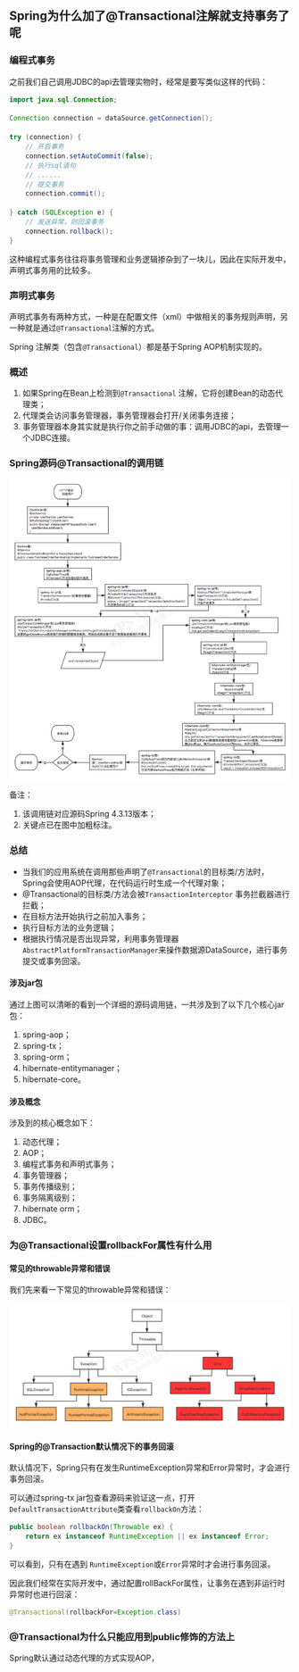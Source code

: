 ## Spring为什么加了@Transactional注解就支持事务了呢

### 编程式事务

之前我们自己调用JDBC的api去管理实物时，经常是要写类似这样的代码：

```java
import java.sql.Connection;

Connection connection = dataSource.getConnection(); 

try (connection) {
    // 开启事务
    connection.setAutoCommit(false); 
    // 执行sql语句
    // ......
    // 提交事务
    connection.commit(); 

} catch (SQLException e) {
    // 发送异常，则回滚事务
    connection.rollback(); 
}
```

这种编程式事务往往将事务管理和业务逻辑掺杂到了一块儿，因此在实际开发中，声明式事务用的比较多。

### 声明式事务

声明式事务有两种方式，一种是在配置文件（xml）中做相关的事务规则声明，另一种就是通过`@Transactional`注解的方式。

Spring 注解类（包含`@Transactional`）都是基于Spring AOP机制实现的。

### 概述

1. 如果Spring在Bean上检测到`@Transactional` 注解，它将创建Bean的动态代理类；
2. 代理类会访问事务管理器，事务管理器会打开/关闭事务连接；
3. 事务管理器本身其实就是执行你之前手动做的事：调用JDBC的api，去管理一个JDBC连接。

### Spring源码@Transactional的调用链

![Spring的@Transtractional注解](Spring的@Transactional注解.assets/Spring的@Transtractional注解-7991784.png)

备注：

1. 该调用链对应源码Spring 4.3.13版本；
2. 关键点已在图中加粗标注。

### 总结

- 当我们的应用系统在调用那些声明了`@Transactional`的目标类/方法时，Spring会使用AOP代理，在代码运行时生成一个代理对象；
- @Transactional的目标类/方法会被`TransactionInterceptor` 事务拦截器进行拦截；
- 在目标方法开始执行之前加入事务；
- 执行目标方法的业务逻辑；
- 根据执行情况是否出现异常，利用事务管理器`AbstractPlatformTransactionManager`来操作数据源DataSource，进行事务提交或事务回滚。

#### 涉及jar包

通过上图可以清晰的看到一个详细的源码调用链，一共涉及到了以下几个核心jar包：

1. spring-aop；
2. spring-tx；
3. spring-orm；
4. hibernate-entitymanager；
5. hibernate-core。

#### 涉及概念

涉及到的核心概念如下：

1. 动态代理；
2. AOP；
3. 编程式事务和声明式事务；
4. 事务管理器；
5. 事务传播级别；
6. 事务隔离级别；
7. hibernate orm；
8. JDBC。

### 为@Transactional设置rollbackFor属性有什么用

#### 常见的throwable异常和错误

我们先来看一下常见的throwable异常和错误：

<img src="Spring的@Transactional注解.assets/Throwable包含的异常类和错误类-7979364.png" alt="Throwable包含的异常类和错误类" style="zoom:50%;" />



#### Spring的@Transaction默认情况下的事务回滚

默认情况下，Spring只有在发生RuntimeException异常和Error异常时，才会进行事务回滚。

可以通过spring-tx jar包查看源码来验证这一点，打开`DefaultTransactionAttribute`类查看`rollbackOn`方法：

```java
public boolean rollbackOn(Throwable ex) {
    return ex instanceof RuntimeException || ex instanceof Error;
}
```

可以看到，只有在遇到 `RuntimeException`或`Error`异常时才会进行事务回滚。

因此我们经常在实际开发中，通过配置rollBackFor属性，让事务在遇到非运行时异常时也进行回滚：

```java
@Transactional(rollbackFor=Exception.class)
```

### @Transactional为什么只能应用到public修饰的方法上

Spring默认通过动态代理的方式实现AOP，